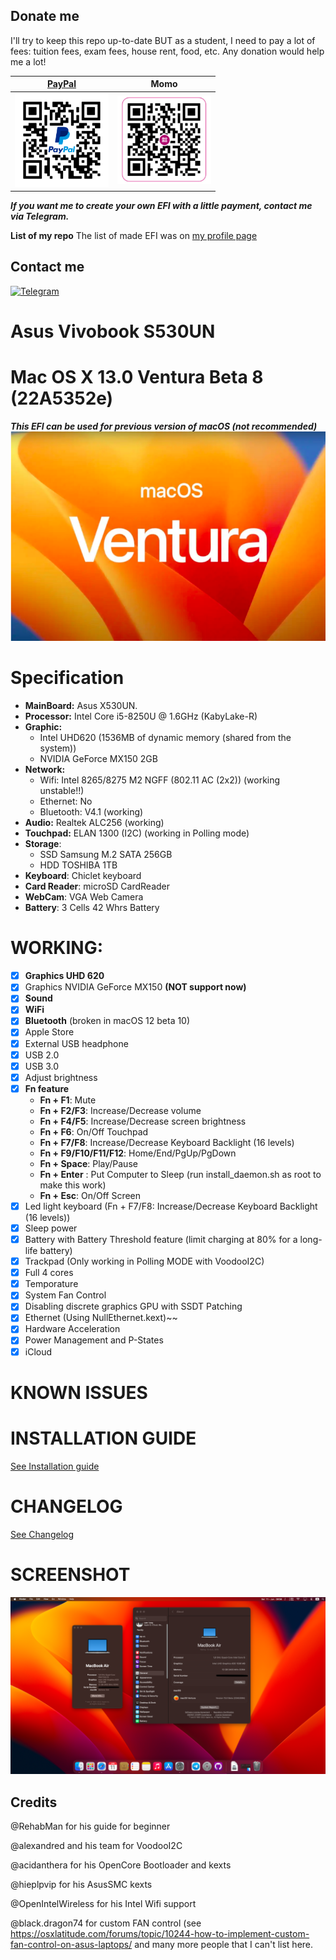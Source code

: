 ## Donate me
I'll try to keep this repo up-to-date BUT as a student, I need to pay a lot of fees: tuition fees, exam fees, house rent, food, etc.
Any donation would help me a lot!

| [**PayPal**](https://paypal.me/vtlam98) | **Momo** |
| - | - |
| <img src="https://github.com/tunglamvghy/AsusS530UN-hackintosh/raw/ventura/Screenshoot/paypal.png" width="150px" height="" /> | <img src="https://github.com/tunglamvghy/AsusS530UN-hackintosh/raw/ventura/Screenshoot/momo.jpg" width="150px" height="" /> |

***If you want me to create your own EFI with a little payment, contact me via Telegram.***

**List of my repo**
The list of made EFI was on [my profile page](https://github.com/tunglamvghy/tunglamvghy)


## Contact me
[![Telegram](https://img.shields.io/badge/Chat_on-Telegram-blue.svg)](https://t.me/tunglamvghy)

# Asus Vivobook S530UN
# Mac OS X 13.0 Ventura Beta 8 (22A5352e)
***This EFI can be used for previous version of macOS (not recommended)***
![Alt text](https://github.com/tunglamvghy/AsusS530UN-hackintosh/raw/ventura/Screenshoot/os.png)

# Specification
- **MainBoard:** Asus X530UN.
- **Processor:** Intel Core i5-8250U @ 1.6GHz (KabyLake-R)
- **Graphic:** 
  + Intel UHD620 (1536MB of dynamic memory (shared from the system))
  + NVIDIA GeForce MX150 2GB
- **Network:**
  + Wifi: Intel 8265/8275 M2 NGFF (802.11 AC (2x2)) (working unstable!!)
  + Ethernet: No
  + Bluetooth: V4.1 (working)
- **Audio:** Realtek ALC256 (working)
- **Touchpad:** ELAN 1300 (I2C) (working in Polling mode)
- **Storage**:
  + SSD Samsung M.2 SATA 256GB
  + HDD TOSHIBA 1TB
- **Keyboard**: Chiclet keyboard 
- **Card Reader**: microSD CardReader
- **WebCam**: VGA Web Camera
- **Battery**: 3 Cells 42 Whrs Battery

# WORKING:
- [x] **Graphics UHD 620**
- [x] Graphics NVIDIA GeForce MX150 **(NOT support now)**
- [x] **Sound**
- [x] **WiFi**
- [x] **Bluetooth** (broken in macOS 12 beta 10)
- [x] Apple Store
- [x] External USB headphone
- [x] USB 2.0
- [x] USB 3.0
- [x] Adjust brightness
- [x] **Fn feature** 
    + **Fn + F1**: Mute
    + **Fn + F2/F3**: Increase/Decrease volume
    + **Fn + F4/F5**: Increase/Decrease screen brightness
    + **Fn + F6**: On/Off Touchpad
    + **Fn + F7/F8**: Increase/Decrease Keyboard Backlight (16 levels)
    + **Fn + F9/F10/F11/F12**: Home/End/PgUp/PgDown
    + **Fn + Space**: Play/Pause
    + **Fn + Enter** : Put Computer to Sleep (run install_daemon.sh as root to make this work)
    + **Fn + Esc**: On/Off Screen
- [x] Led light keyboard (Fn + F7/F8: Increase/Decrease Keyboard Backlight (16 levels))
- [x] Sleep power
- [x] Battery with Battery Threshold feature (limit charging at 80% for a long-life battery) 
- [x] Trackpad (Only working in Polling MODE with VoodooI2C)
- [x] Full 4 cores
- [x] Temporature
- [x] System Fan Control
- [x] Disabling discrete graphics GPU with SSDT Patching
- [x] Ethernet (Using NullEthernet.kext)~~
- [x] Hardware Acceleration
- [x] Power Management and P-States
- [x] iCloud 

# KNOWN ISSUES


# INSTALLATION GUIDE
[See Installation guide](https://github.com/tunglamvghy/AsusS530UN-hackintosh/blob/ventura/Installation%20Guide.md)

# CHANGELOG
[See Changelog](https://github.com/tunglamvghy/AsusS530UN-hackintosh/blob/ventura/Changelog.md)

# SCREENSHOT
![Alt text](https://github.com/tunglamvghy/AsusS530UN-hackintosh/raw/ventura/Screenshoot/20220611.png)

## Credits
@RehabMan for his guide for beginner

@alexandred and his team for VoodooI2C

@acidanthera for his OpenCore Bootloader and kexts

@hieplpvip for his AsusSMC kexts

@OpenIntelWireless for his Intel Wifi support

@black.dragon74 for custom FAN control (see https://osxlatitude.com/forums/topic/10244-how-to-implement-custom-fan-control-on-asus-laptops/
and many more people that I can't list here.
